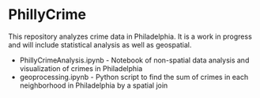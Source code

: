 # PhillyCrime
This repository analyzes crime data in Philadelphia. It is a work in progress and will include statistical analysis as well as geospatial.

- PhillyCrimeAnalysis.ipynb - Notebook of non-spatial data analysis and visualization of crimes in Philadelphia
- geoprocessing.ipynb - Python script to find the sum of crimes in each neighborhood in Philadelphia by a spatial join

